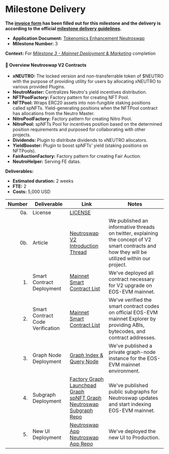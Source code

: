 # Milestone Delivery

**The [invoice form](https://forms.gle/wLuAzXKa9qYrZQob9) has been filled out for this milestone and the delivery is according to the official [milestone delivery guidelines](https://github.com/eosnetworkfoundation/grant-framework/blob/master/docs/milestone-deliverables-guidelines.md).**

* **Application Document:** [Tokenomics Enhancement Neutroswap
  ](https://github.com/eosnetworkfoundation/grant-framework/blob/main/applications/tokenomics_enhancement_neutroswap.md#milestone-3---mainnet-deployment--marketing)
* **Milestone Number:** 3

**Context:**
For *[Milestone 3 - Mainnet Deployment & Marketing](https://github.com/eosnetworkfoundation/grant-framework/blob/main/applications/tokenomics_enhancement_neutroswap.md#milestone-3---mainnet-deployment--marketing)* completion

#### 📜 Overview Neutroswap V2 Contracts

- **xNEUTRO:** The locked version and non-transferrable token of $NEUTRO with the purpose of providing utility for users by allocating xNEUTRO to various provided Plugins.
- **NeutroMaster:** Centralizes Neutro's yield incentives distribution.
- **NFTPoolFactory:** Factory pattern for creating NFT Pool.
- **NFTPool:** Wraps ERC20 assets into non-fungible staking positions called spNFTs. Yield-generating positions when the
  NFTPool contract has allocations from the Neutro Master.
- **NitroPoolFactory:** Factory pattern for creating Nitro Pool.
- **NitroPool:** spNFTs Pool for incentives position based on the determined position requirements and purposed for
  collaborating with other projects.
- **Dividends:** Plugin to distribute dividends to xNEUTRO allocators.
- **YieldBooster:** Plugin to boost spNFTs' yield (staking positions on NFTPools).
- **FairAuctionFactory:** Factory pattern for creating Fair Auction.
- **NeutroHelper:** Serving FE datas.

**Deliverables:**
- **Estimated duration:** 2 weeks
- **FTE:**  2
- **Costs:**  5,000 USD

| Number | Deliverable   | Link                                                                                                                                                                                                                                                                                                                                             | Notes    |
| -----: | ------------- | -------------------------------------------------------------------------------------------------------------------------------------------------------------------------------------------------------------------------------------------------------------------------------------------------------------------------------------------------|----------|
| 0a.    | License | [LICENSE](https://github.com/neutroswap/neutroswap-v2-contracts/blob/main/LICENSE.md) |          |
| 0b.    | Article | [Neutroswap V2 Introduction Thread](https://x.com/Neutroswap/status/1750911285938753575?s=20) | We published an informative threads on twitter, explaining the concept of V2 smart contracts and how they will be utilized within our project. |
| 1.    | Smart Contract Deployment | [Mainnet Smart Contract List](https://github.com/neutroswap/neutroswap-v2-contracts?tab=readme-ov-file#mainnet-contracts) | We've deployed all contract necessary for V2 upgrade on EOS-EVM mainnet. |
| 2.    | Smart Contract Code Verification | [Mainnet Smart Contract List](https://github.com/neutroswap/neutroswap-v2-contracts?tab=readme-ov-file#mainnet-contracts) | We've verified the smart contract codes on official EOS-EVM mainnet Explorer by providing ABIs, bytecodes, and contract addresses. |
| 3.    | Graph Node Deployment	 | [Graph Index & Query Node](https://dbi.foundation/) | We've published a private graph-node instance for the EOS-EVM mainnet environment. | 
| 4.     | Subgraph Deployment	 | [Factory Graph](https://mainnet.dbi.foundation/subgraphs/name/neutro-amm) <br /> [Launchpad Graph](http://mainnet.dbi.foundation/subgraphs/name/neutro-launchpad) <br /> [spNFT Graph](http://mainnet.dbi.foundation/subgraphs/name/neutro-nftPool) [Neutroswap Subgraph Repo](https://github.com/neutroswap/neutro-amm-subgraph)| We've published public subgraphs for Neutroswap updates and start indexing EOS-EVM mainnet. |  
| 5.     | New UI Deployment |  [Neutroswap App](https://app.neutroswap.io/) <br /> [Neutroswap App Repo](https://github.com/neutroswap/neutroswap-app) | We've deployed the new UI to Production. |
